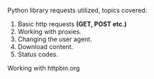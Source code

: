 Python library requests utilized, topics covered:  
1. Basic http requests <b> (GET, POST etc.) </b>
2. Working with proxies.  
3. Changing the user agent.
4. Download content.  
5. Status codes.   


Working with httpbin.org
